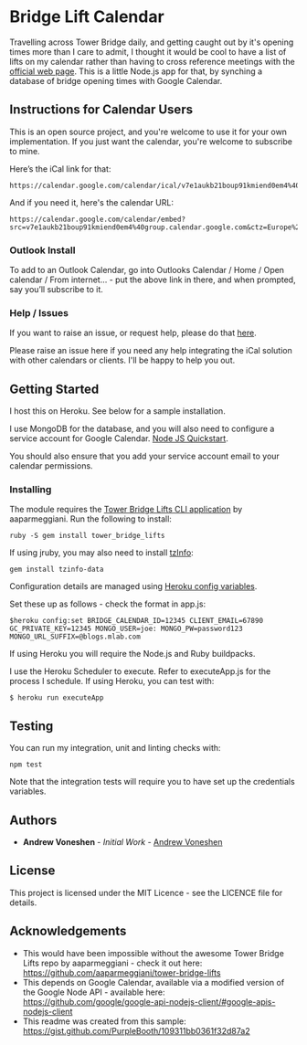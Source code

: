 # Bridge Lift Calendar

Travelling across Tower Bridge daily, and getting caught out by it's opening times more than I care to admit, I thought it would be cool to have a list of lifts on my calendar rather than having to cross reference meetings with the [official web page](http://www.towerbridge.org.uk/lift-times/). This is a little Node.js app for that, by synching a database of bridge opening times with Google Calendar. 

## Instructions for Calendar Users

This is an open source project, and you're welcome to use it for your own implementation. If you just want the calendar, you're welcome to subscribe to mine. 

Here’s the iCal link for that: 
```
https://calendar.google.com/calendar/ical/v7e1aukb21boup91kmiend0em4%40group.calendar.google.com/public/basic.ics
```

And if you need it, here's the calendar URL:
```
https://calendar.google.com/calendar/embed?src=v7e1aukb21boup91kmiend0em4%40group.calendar.google.com&ctz=Europe%2FLondon
```

### Outlook Install
To add to an Outlook Calendar, go into Outlooks Calendar / Home / Open calendar / From internet… - put the above link in there, and when prompted, say you’ll subscribe to it.

### Help / Issues

If you want to raise an issue, or request help, please do that [here](https://github.com/avoneshen/Bridge-Calendar-App/issues).

Please raise an issue here if you need any help integrating the iCal solution with other calendars or clients. I'll be happy to help you out.

## Getting Started

I host this on Heroku. See below for a sample installation.

I use MongoDB for the database, and you will also need to configure a service account for Google Calendar. [Node JS Quickstart](https://developers.google.com/calendar/quickstart/nodejs).

You should also ensure that you add your service account email to your calendar permissions.

### Installing

The module requires the [Tower Bridge Lifts CLI application](https://github.com/aaparmeggiani/tower-bridge-lifts) by aaparmeggiani. Run the following to install:

```
ruby -S gem install tower_bridge_lifts
```

If using jruby, you may also need to install [tzInfo](https://github.com/tzinfo/tzinfo/issues/37):

```
gem install tzinfo-data
```

Configuration details are managed using [Heroku config variables](https://devcenter.heroku.com/articles/config-vars).

Set these up as follows - check the format in app.js:

```
$heroku config:set BRIDGE_CALENDAR_ID=12345 CLIENT_EMAIL=67890 GC_PRIVATE_KEY=12345 MONGO_USER=joe: MONGO_PW=password123 MONGO_URL_SUFFIX=@blogs.mlab.com
```

If using Heroku you will require the Node.js and Ruby buildpacks.

I use the Heroku Scheduler to execute. Refer to executeApp.js for the process I schedule. If using Heroku, you can test with:

```
$ heroku run executeApp
```

## Testing

You can run my integration, unit and linting checks with:

```
npm test
```

Note that the integration tests will require you to have set up the credentials variables.

## Authors

* **Andrew Voneshen** - *Initial Work* - [Andrew Voneshen](https://github.com/avoneshen)

## License
This project is licensed under the MIT Licence - see the LICENCE file for details.

## Acknowledgements

* This would have been impossible without the awesome Tower Bridge Lifts repo by aaparmeggiani - check it out here: https://github.com/aaparmeggiani/tower-bridge-lifts
* This depends on Google Calendar, available via a modified version of the Google Node API - available here: https://github.com/google/google-api-nodejs-client/#google-apis-nodejs-client
* This readme was created from this sample: https://gist.github.com/PurpleBooth/109311bb0361f32d87a2
